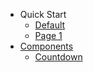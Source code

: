 
- Quick Start
  - [Default]()
  - [Page 1](Page%201.md)
- [Components](components/)
  - [Countdown](components/countdown.md)